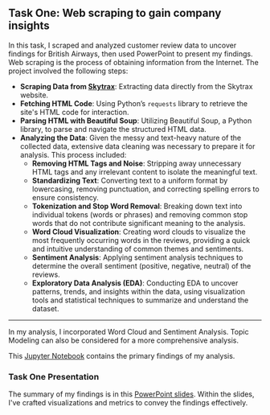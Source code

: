 ## Task One: Web scraping to gain company insights <a name="task-one-web-scraping-to-gain-insights-on-british-airways"></a>
In this task, I scraped and analyzed customer review data to uncover findings for British Airways, then used PowerPoint to present my findings. Web scraping is the process of obtaining information from the Internet. The project involved the following steps:

- **Scraping Data from [Skytrax](https://www.airlinequality.com/)**: Extracting data directly from the Skytrax website.
- **Fetching HTML Code**: Using Python’s `requests` library to retrieve the site's HTML code for interaction.
- **Parsing HTML with Beautiful Soup**: Utilizing Beautiful Soup, a Python library, to parse and navigate the structured HTML data.
- **Analyzing the Data**: Given the messy and text-heavy nature of the collected data, extensive data cleaning was necessary to prepare it for analysis. This process included:
  - **Removing HTML Tags and Noise**: Stripping away unnecessary HTML tags and any irrelevant content to isolate the meaningful text.
  - **Standardizing Text**: Converting text to a uniform format by lowercasing, removing punctuation, and correcting spelling errors to ensure consistency.
  - **Tokenization and Stop Word Removal**: Breaking down text into individual tokens (words or phrases) and removing common stop words that do not contribute significant meaning to the analysis.
  - **Word Cloud Visualization**: Creating word clouds to visualize the most frequently occurring words in the reviews, providing a quick and intuitive understanding of common themes and sentiments.
  - **Sentiment Analysis**: Applying sentiment analysis techniques to determine the overall sentiment (positive, negative, neutral) of the reviews.
  - **Exploratory Data Analysis (EDA)**: Conducting EDA to uncover patterns, trends, and insights within the data, using visualization tools and statistical techniques to summarize and understand the dataset.

---
In my analysis, I incorporated Word Cloud and Sentiment Analysis. Topic Modeling can also be considered for a more comprehensive analysis.

This [Jupyter Notebook](https://github.com/kachiann/British-Airways-Data-Science-Forage/blob/main/Task%20One_Final.ipynb) contains the primary findings of my analysis.

### Task One Presentation
The summary of my findings is in this [PowerPoint slides](https://docs.google.com/presentation/d/1t3U0xZN3LkQUJwjmig79yqjeHQZeOaM7pmPgfIpApdg/edit?usp=sharing). Within the slides, I've crafted visualizations and metrics to convey the findings effectively.
